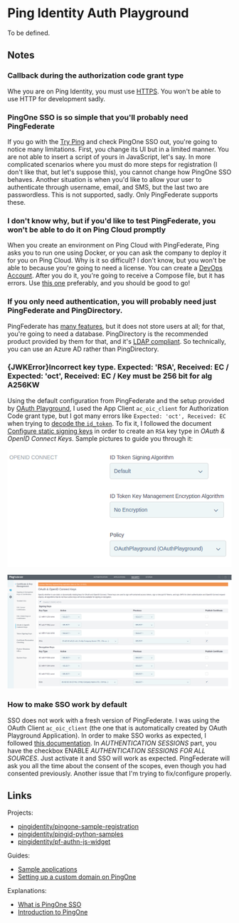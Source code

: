 # Ping Identity Auth Playground

To be defined.

## Notes

### Callback during the authorization code grant type

Whe you are on Ping Identity, you must use [HTTPS](https://docs.pingidentity.com/bundle/developer/page/yhk1601508082481.html). You won't be able to use HTTP for development sadly.

### PingOne SSO is so simple that you'll probably need PingFederate

If you go with the [Try Ping](https://www.pingidentity.com/en/try-ping.html) and check PingOne SSO out, you're going to notice many limitations. First, you change its UI but in a limited manner. You are not able to insert a script of yours in JavaScript, let's say. In more complicated scenarios where you must do more steps for registration (I don't like that, but let's suppose this), you cannot change how PingOne SSO behaves. Another situation is when you'd like to allow your user to authenticate through username, email, and SMS, but the last two are passwordless. This is not supported, sadly. Only PingFederate supports these.

### I don't know why, but if you'd like to test PingFederate, you won't be able to do it on Ping Cloud promptly

When you create an environment on Ping Cloud with PingFederate, Ping asks you to run one using Docker, or you can ask the company to deploy it for you on Ping Cloud. Why is it so difficult? I don't know, but you won't be able to because you're going to need a license. You can create a [DevOps Account](https://devops.pingidentity.com/get-started/devopsRegistration/). After you do it, you're going to receive a Compose file, but it has errors. Use [this one](./docker-compose.yaml) preferably, and you should be good to go!

### If you only need authentication, you will probably need just PingFederate and PingDirectory.

PingFederate has [many features](https://www.pingidentity.com/en/resources/client-library/data-sheets/pingfederate-data-sheet.html), but it does not store users at all; for that, you're going to need a database. PingDirectory is the recommended product provided by them for that, and it's [LDAP compliant](https://www.pingidentity.com/en/resources/client-library/data-sheets/3196-pingdirectory-data-sheet.html). So technically, you can use an Azure AD rather than PingDirectory.

### {JWKError}Incorrect key type. Expected: 'RSA', Received: EC / Expected: 'oct', Received: EC / Key must be 256 bit for alg A256KW

Using the default configuration from PingFederate and the setup provided by [OAuth Playground](https://docs.pingidentity.com/bundle/pingfederate-103/page/lco1625223221631.html), I used the App Client `ac_oic_client` for Authorization Code grant type, but I got many errors like `Expected: 'oct', Received: EC` when trying to [decode the `id_token`](https://github.com/willianantunes/ping-identity-auth-playground/blob/b8caf4b7d9da5f651e286af6fb3dc4dacc4bd69e/ping_identity_auth_playground/apps/core/services/oidc_provider.py#L143-L145). To fix it, I followed the document [Configure static signing keys](https://docs.pingidentity.com/bundle/pingfederate-93/page/iak1564002985415.html) in order to create an `RSA` key type in _OAuth & OpenID Connect Keys_. Sample pictures to guide you through it:

![OIDC configuration made in App Client settings](docs/app-client-configs-1.png)

![OIDC Keys ettings](docs/security-oidc-keys-1.png)

### How to make SSO work by default

SSO does not work with a fresh version of PingFederate. I was using the OAuth Client `ac_oic_client` (the one that is automatically created by OAuth Playground Application). In order to make SSO works as expected, I followed [this documentation](https://docs.pingidentity.com/bundle/pingfederate-93/page/pmr1564002990528.html). In _AUTHENTICATION SESSIONS_ part, you have the checkbox ENABLE _AUTHENTICATION SESSIONS FOR ALL SOURCES_. Just activate it and SSO will work as expected. PingFederate will ask you all the time about the consent of the scopes, even though you had consented previously. Another issue that I'm trying to fix/configure properly. 

## Links

Projects:

- [pingidentity/pingone-sample-registration](https://github.com/pingidentity/pingone-sample-registration)
- [pingidentity/pingid-python-samples](https://github.com/pingidentity/pingid-python-samples)
- [pingidentity/pf-authn-js-widget](https://github.com/pingidentity/pf-authn-js-widget)

Guides:

- [Sample applications](https://apidocs.pingidentity.com/pingone/devguide/v1/api/#sample-applications)
- [Setting up a custom domain on PingOne](https://docs.pingidentity.com/bundle/pingone/page/cxs1575407884833.html)

Explanations:

- [What is PingOne SSO](https://docs.pingidentity.com/bundle/pingone/page/gbj1632772285136.html)
- [Introduction to PingOne](https://docs.pingidentity.com/bundle/pingone/page/als1564020488261.html)
